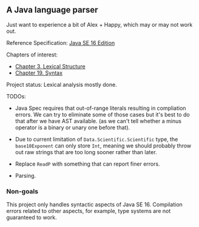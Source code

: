 ## A Java language parser

Just want to experience a bit of Alex + Happy, which may or may not work out.

Reference Specification: [Java SE 16 Edition](https://docs.oracle.com/javase/specs/jls/se16/html/index.html)

Chapters of interest:

- [Chapter 3. Lexical Structure](https://docs.oracle.com/javase/specs/jls/se16/html/jls-3.html)
- [Chapter 19. Syntax](https://docs.oracle.com/javase/specs/jls/se16/html/jls-19.html)

Project status: Lexical analysis mostly done.

TODOs:

- Java Spec requires that out-of-range literals resulting in compliation errors.
  We can try to eliminate some of those cases but it's best to do that after we have AST available.
  (as we can't tell whether a minus operator is a binary or unary one before that).

- Due to current limitation of `Data.Scientific.Scientific` type, the `base10Exponent` can only store `Int`,
  meaning we should probably throw out raw strings that are too long sooner rather than later.

- Replace `ReadP` with something that can report finer errors.

- Parsing.

### Non-goals

This project only handles syntactic aspects of Java SE 16.
Compilation errors related to other aspects, for example, type systems are not guaranteed to work.
